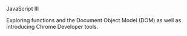 JavaScript III

Exploring functions and the Document Object Model (DOM) as well as introducing Chrome Developer tools.

